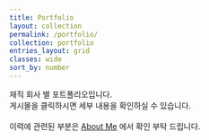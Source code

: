 ```yaml
---
title: Portfolio
layout: collection
permalink: /portfolio/
collection: portfolio
entries_layout: grid
classes: wide
sort_by: number
---
```


재직 회사 별 포트폴리오입니다.  
게시물을 클릭하시면 세부 내용을 확인하실 수 있습니다.  
<br>
이력에 관련된 부분은 [About Me](https://bcchoi0202.github.io/r/) 에서 확인 부탁 드립니다.